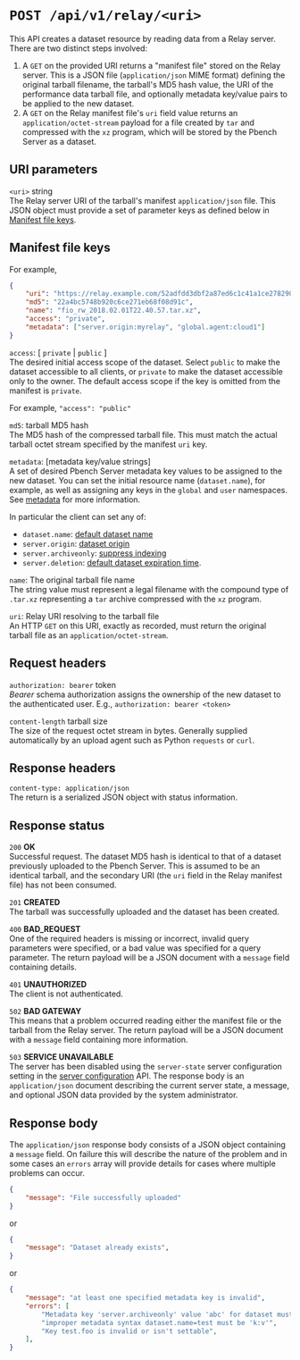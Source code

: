 # `POST /api/v1/relay/<uri>`

This API creates a dataset resource by reading data from a Relay server. There
are two distinct steps involved:

1. A `GET` on the provided URI returns a "manifest file" stored on the Relay
server. This is a JSON file (`application/json` MIME format) defining the
original tarball filename, the tarball's MD5 hash value, the URI of the
performance data tarball file, and optionally metadata key/value pairs to be
applied to the new dataset.
2. A `GET` on the Relay manifest file's `uri` field value returns an
`application/octet-stream` payload for a file created by `tar` and compressed
with the `xz` program, which will be stored by the Pbench Server as a
dataset.

## URI parameters

`<uri>` string \
The Relay server URI of the tarball's manifest `application/json` file. This
JSON object must provide a set of parameter keys as defined below in
[Manifest file keys](#manifest-file-keys).

## Manifest file keys

For example,

```json
{
    "uri": "https://relay.example.com/52adfdd3dbf2a87ed6c1c41a1ce278290064b0455f585149b3dadbe5a0b62f44",
    "md5": "22a4bc5748b920c6ce271eb68f08d91c",
    "name": "fio_rw_2018.02.01T22.40.57.tar.xz",
    "access": "private",
    "metadata": ["server.origin:myrelay", "global.agent:cloud1"]
}
```

`access`: [ `private` | `public` ] \
The desired initial access scope of the dataset. Select `public` to make the
dataset accessible to all clients, or `private` to make the dataset accessible
only to the owner. The default access scope if the key is omitted from the
manifest is `private`.

For example, `"access": "public"`

`md5`: tarball MD5 hash \
The MD5 hash of the compressed tarball file. This must match the actual tarball
octet stream specified by the manifest `uri` key.

`metadata`: [metadata key/value strings] \
A set of desired Pbench Server metadata key values to be assigned to the new
dataset. You can set the initial resource name (`dataset.name`), for example, as
well as assigning any keys in the `global` and `user` namespaces. See
[metadata](../metadata.md) for more information.

In particular the client can set any of:
* `dataset.name`: [default dataset name](../metadata.md#datasetname)
* `server.origin`: [dataset origin](../metadata.md#serverorigin)
* `server.archiveonly`: [suppress indexing](../metadata.md#serverarchiveonly)
* `server.deletion`: [default dataset expiration time](../metadata.md#serverdeletion).

`name`: The original tarball file name \
The string value must represent a legal filename with the compound type of
`.tar.xz` representing a `tar` archive compressed with the `xz` program.

`uri`: Relay URI resolving to the tarball file \
An HTTP `GET` on this URI, exactly as recorded, must return the original tarball
file as an `application/octet-stream`.

## Request headers

`authorization: bearer` token \
*Bearer* schema authorization assigns the ownership of the new dataset to the
authenticated user. E.g., `authorization: bearer <token>`

`content-length` tarball size \
The size of the request octet stream in bytes. Generally supplied automatically by
an upload agent such as Python `requests` or `curl`.

## Response headers

`content-type: application/json` \
The return is a serialized JSON object with status information.

## Response status

`200`   **OK** \
Successful request. The dataset MD5 hash is identical to that of a dataset
previously uploaded to the Pbench Server. This is assumed to be an identical
tarball, and the secondary URI (the `uri` field in the Relay manifest file)
has not been consumed.

`201`   **CREATED** \
The tarball was successfully uploaded and the dataset has been created.

`400`   **BAD_REQUEST** \
One of the required headers is missing or incorrect, invalid query parameters
were specified, or a bad value was specified for a query parameter. The return
payload will be a JSON document with a `message` field containing details.

`401`   **UNAUTHORIZED** \
The client is not authenticated.

`502`   **BAD GATEWAY** \
This means that a problem occurred reading either the manifest file or the
tarball from the Relay server. The return payload will be a JSON document with
a `message` field containing more information.

`503`   **SERVICE UNAVAILABLE** \
The server has been disabled using the `server-state` server configuration
setting in the [server configuration](./server_config.md) API. The response
body is an `application/json` document describing the current server state,
a message, and optional JSON data provided by the system administrator.

## Response body

The `application/json` response body consists of a JSON object containing a
`message` field. On failure this will describe the nature of the problem and
in some cases an `errors` array will provide details for cases where multiple
problems can occur.

```json
{
    "message": "File successfully uploaded"
}
```

or

```json
{
    "message": "Dataset already exists",
}
```

or

```json
{
    "message": "at least one specified metadata key is invalid",
    "errors": [
        "Metadata key 'server.archiveonly' value 'abc' for dataset must be a boolean",
        "improper metadata syntax dataset.name=test must be 'k:v'",
        "Key test.foo is invalid or isn't settable",
    ],
}
```
